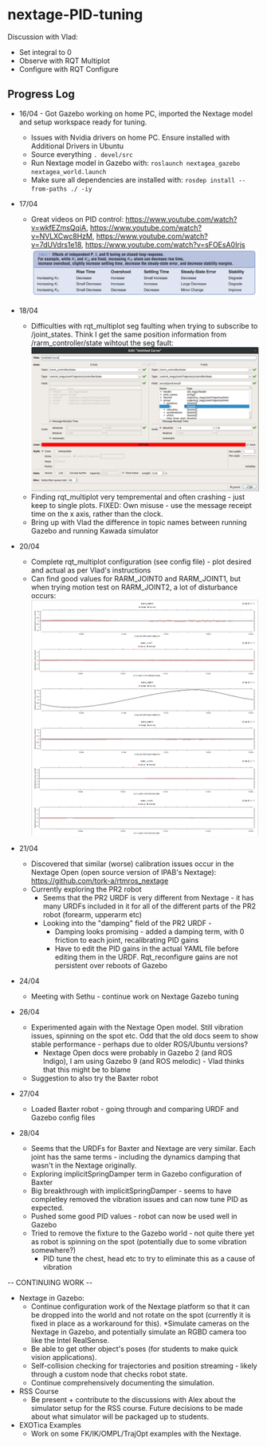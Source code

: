 # nextage-PID-tuning

Discussion with Vlad:
 * Set integral to 0
 * Observe with RQT Multiplot
 * Configure with RQT Configure

## Progress Log
* 16/04 - Got Gazebo working on home PC, imported the Nextage model and setup workspace ready for tuning.
  * Issues with Nvidia drivers on home PC. Ensure installed with Additional Drivers in Ubuntu
  * Source everything `. devel/src`
  * Run Nextage model in Gazebo with: `roslaunch nextagea_gazebo nextagea_world.launch`
  * Make sure all dependencies are installed with: `rosdep install --from-paths ./ -iy`

* 17/04
  * Great videos on PID control: https://www.youtube.com/watch?v=wkfEZmsQqiA, https://www.youtube.com/watch?v=NVLXCwc8HzM, https://www.youtube.com/watch?v=7dUVdrs1e18, https://www.youtube.com/watch?v=sFOEsA0Irjs
![](img/pid.png)

* 18/04
  * Difficulties with rqt_multiplot seg faulting when trying to subscribe to /joint_states. Think I get the same position information from /rarm_controller/state wihtout the seg fault:
![](img/rqt_multiplot.png)
  * Finding rqt_multiplot very tempremental and often crashing - just keep to single plots. FIXED: Own misuse - use the message receipt time on the x axis, rather than the clock.
  * Bring up with Vlad the difference in topic names between running Gazebo and running Kawada simulator

* 20/04
  * Complete rqt_multiplot configuration (see config file) - plot desired and actual as per Vlad's instructions
  * Can find good values for RARM_JOINT0 and RARM_JOINT1, but when trying motion test on RARM_JOINT2, a lot of disturbance occurs:
![](img/disturbance.png)

* 21/04
  * Discovered that similar (worse) calibration issues occur in the Nextage Open (open source version of IPAB's Nextage): https://github.com/tork-a/rtmros_nextage
  * Currently exploring the PR2 robot
    * Seems that the PR2 URDF is very different from Nextage - it has many URDFs included in it for all of the different parts of the PR2 robot (forearm, upperarm etc)
    * Looking into the "damping" field of the PR2 URDF -
      * Damping looks promising - added a damping term, with 0 friction to each joint, recalibrating PID gains
      * Have to edit the PID gains in the actual YAML file before editing them in the URDF. Rqt_reconfigure gains are not persistent over reboots of Gazebo

* 24/04
  * Meeting with Sethu - continue work on Nextage Gazebo tuning

* 26/04
  * Experimented again with the Nextage Open model. Still vibration issues, spinning on the spot etc. Odd that the old docs seem to show stable performance - perhaps due to older ROS/Ubuntu versions?
    * Nextage Open docs were probably in Gazebo 2 (and ROS Indigo), I am using Gazebo 9 (and ROS melodic) - Vlad thinks that this might be to blame
  * Suggestion to also try the Baxter robot

* 27/04
  * Loaded Baxter robot - going through and comparing URDF and Gazebo config files

* 28/04
  * Seems that the URDFs for Baxter and Nextage are very similar. Each joint has the same terms - including the dynamics damping that wasn't in the Nextage originally.
  * Exploring implicitSpringDamper term in Gazebo configuration of Baxter
  * Big breakthrough with implicitSpringDamper - seems to have completley removed the vibration issues and can now tune PID as expected.
  * Pushed some good PID values - robot can now be used well in Gazebo
  * Tried to remove the fixture to the Gazebo world - not quite there yet as robot is spinning on the spot (potentially due to some vibration somewhere?)
    * PID tune the chest, head etc to try to eliminate this as a cause of vibration
    
    
 -- CONTINUING WORK --
* Nextage in Gazebo:
    * Continue configuration work of the Nextage platform so that it can be dropped into the world and not rotate on the spot (currently it is fixed in place as a workaround for this).
    *Simulate cameras on the Nextage in Gazebo, and potentially simulate an RGBD camera too like the Intel RealSense.
    * Be able to get other object's poses (for students to make quick vision applications).
    * Self-collision checking for trajectories and position streaming - likely through a custom node that checks robot state.
    * Continue comprehensively documenting the simulation.
* RSS Course
    * Be present + contribute to the discussions with Alex about the simulator setup for the RSS course. Future decisions to be made about what simulator will be packaged up to students.
* EXOTica Examples
    * Work on some FK/IK/OMPL/TrajOpt examples with the Nextage.
